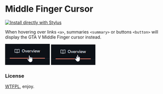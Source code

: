 # Middle Finger Cursor

[![Install directly with Stylus](https://img.shields.io/badge/Install%20directly%20with-Stylus-285959.svg)](https://github.com/ColinShark/Middle-Finger/raw/master/MiddleFinger.user.css)

When hovering over links `<a>`, summaries `<summary>` or buttons `<button>` will display the GTA V Middle Finger cursor instead.

![Normal Cursor](img/normal-cursor.png "Normal Cursor")
![Middle Finger](img/middle-finger-cursor.png "Middle Finger")

### License

[WTFPL](LICENSE), enjoy.